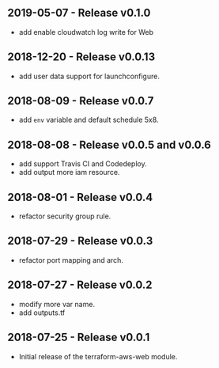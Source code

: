 ## 2019-05-07 - Release v0.1.0

- add enable cloudwatch log write for Web 

## 2018-12-20 - Release v0.0.13

- add user data support for launchconfigure.

## 2018-08-09 - Release v0.0.7

- add `env` variable and default schedule 5x8.

## 2018-08-08 - Release v0.0.5 and v0.0.6

- add support Travis CI and Codedeploy.
- add output more iam resource.

## 2018-08-01 - Release v0.0.4

- refactor security group rule.

## 2018-07-29 - Release v0.0.3

- refactor port mapping and arch.

## 2018-07-27 - Release v0.0.2

- modify more var name.
- add outputs.tf

## 2018-07-25 - Release v0.0.1

- Initial release of the terraform-aws-web module.
